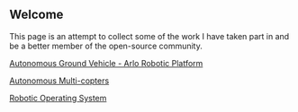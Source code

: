 ## Welcome

This page is an attempt to collect some of the work I have taken part in and be a
better member of the open-source community.



[Autonomous Ground Vehicle - Arlo Robotic Platform](https://tjlw.github.io/Projects/AGV)

[Autonomous Multi-copters](https://tjlw.github.io/Projects/Multicopters)

[Robotic Operating System](https://tjlw.github.io/Projects/ROS)








<!-- This is a comment, below is the original README.md upon creating the page -->
<!--

## Welcome to GitHub Pages

You can use the [editor on GitHub](https://github.com/TJLW/tjlw.github.io/edit/master/README.md) to maintain and preview the content for your website in Markdown files.

Whenever you commit to this repository, GitHub Pages will run [Jekyll](https://jekyllrb.com/) to rebuild the pages in your site, from the content in your Markdown files.

### Markdown

Markdown is a lightweight and easy-to-use syntax for styling your writing. It includes conventions for

```markdown
Syntax highlighted code block

# Header 1
## Header 2
### Header 3

- Bulleted
- List

1. Numbered
2. List

**Bold** and _Italic_ and `Code` text

[Link](url) and ![Image](src)
```

For more details see [GitHub Flavored Markdown](https://guides.github.com/features/mastering-markdown/).

### Jekyll Themes

Your Pages site will use the layout and styles from the Jekyll theme you have selected in your [repository settings](https://github.com/TJLW/tjlw.github.io/settings). The name of this theme is saved in the Jekyll `_config.yml` configuration file.

### Support or Contact

Having trouble with Pages? Check out our [documentation](https://help.github.com/categories/github-pages-basics/) or [contact support](https://github.com/contact) and we’ll help you sort it out.

-->
